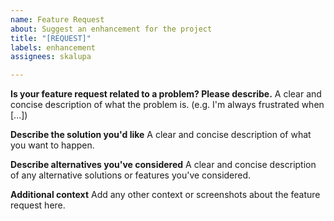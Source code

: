 ```yaml
---
name: Feature Request
about: Suggest an enhancement for the project
title: "[REQUEST]"
labels: enhancement
assignees: skalupa

---
```


**Is your feature request related to a problem? Please describe.**
A clear and concise description of what the problem is. (e.g. I'm always frustrated when [...])

**Describe the solution you'd like**
A clear and concise description of what you want to happen.

**Describe alternatives you've considered**
A clear and concise description of any alternative solutions or features you've considered.

**Additional context**
Add any other context or screenshots about the feature request here.
